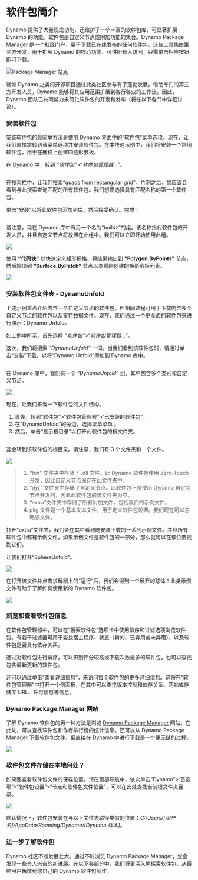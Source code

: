 # 软件包简介

Dynamo 提供了大量现成功能，还维护了一个丰富的软件包库，可显著扩展 Dynamo 的功能。软件包是自定义节点或附加功能的集合。Dynamo Package Manager 是一个社区门户，用于下载已在线发布的任何软件包。这些工具集由第三方开发，用于扩展 Dynamo 的核心功能、可供所有人访问，只需单击相应按钮即可下载。

![Package Manager 站点](../images/6-2/1/dpm.jpg)

诸如 Dynamo 之类的开源项目通过此类社区参与有了蓬勃发展。借助专门的第三方开发人员，Dynamo 能够将其应用范围扩展到各行各业的工作流。因此，Dynamo 团队已共同努力来简化软件包的开发和发布（将在以下各节中详细讨论）。

### 安装软件包

安装软件包的最简单方法是使用 Dynamo 界面中的“软件包”菜单选项。现在，让我们直接跳转到该菜单选项并安装软件包。在本快速示例中，我们将安装一个常用软件包，用于在栅格上创建四边形嵌板。

在 Dynamo 中，转到 _“软件包”>“软件包管理器...”_。

<figure><img src="../../.gitbook/assets/package-manager-menu.png" alt=""><figcaption></figcaption></figure>

在搜索栏中，让我们搜索“quads from rectangular grid”。片刻之后，您应该会看到与此搜索查询匹配的所有软件包。我们想要选择具有匹配名称的第一个软件包。

单击“安装”以将此软件包添加到库，然后接受确认。完成！

<figure><img src="../../.gitbook/assets/quads-from-rectangular-grid.png" alt=""><figcaption></figcaption></figure>

请注意，现在 Dynamo 库中有另一个名为“buildz”的组。该名称指代软件包的开发人员，并且自定义节点将放置在此组中。我们可以立即开始使用此组。

![](../images/6-2/1/packageintroduction-installingapackage03.jpg)

使用 **“代码块”** 以快速定义矩形栅格、将结果输出到 **“Polygon.ByPoints”** 节点，然后输出到 **“Surface.ByPatch”** 节点以查看刚创建的矩形嵌板列表。

![](../images/6-2/1/packageintroduction-installingapackage04.jpg)

### 安装软件包文件夹 - DynamoUnfold

上述示例重点介绍内含一个自定义节点的软件包，但相同过程可用于下载内含多个自定义节点的软件包以及支持数据文件。现在，我们通过一个更全面的软件包来进行演示：Dynamo Unfold。

如上例中所示，首先选择 _“软件包”>“软件包管理器...”_。

这次，我们将搜索 _“DynamoUnfold”_ 一词。当我们看到该软件包时，请通过单击“安装”下载，以将“Dynamo Unfold”添加到 Dynamo 库中。

<figure><img src="../../.gitbook/assets/unfold.png" alt=""><figcaption></figcaption></figure>

在 Dynamo 库中，我们有一个 _“DynamoUnfold”_ 组，其中包含多个类别和自定义节点。

![](../images/6-2/1/packageintroduction-installingpackagefolder02.jpg)

现在，让我们来看一下软件包的文件结构。

1. 首先，转到“软件包”>“软件包管理器”>“已安装的软件包”。
2. 在“DynamoUnfold”的旁边，选择菜单菜单 <img src="../images/6-2/1/packageintroduction-verticaldotsmenu.jpg" alt="" data-size="line">。
3. 然后，单击“显示根目录”以打开此软件包的根文件夹。

<figure><img src="../../.gitbook/assets/view-root-directory.png" alt=""><figcaption></figcaption></figure>

这会转到该软件包的根目录。请注意，我们有 3 个文件夹和一个文件。

![](../images/6-2/1/packageintroduction-installingpackagefolder05.jpg)

> 1. _“bin”_ 文件夹中存储了 .dll 文件。此 Dynamo 软件包使用 Zero-Touch 开发，因此自定义节点保存在此文件夹中。
> 2. _“dyf”_ 文件夹中存储了自定义节点。此软件包不是使用 Dynamo 自定义节点开发的，因此此软件包的该文件夹为空。
> 3. “extra”文件夹中存储了所有附加文件，包括我们的示例文件。
> 4. pkg 文件是一个基本文本文件，用于定义软件包设置。我们现在可以忽略该文件。

打开“extra”文件夹，我们会在其中看到随安装下载的一系列示例文件。并非所有软件包中都有示例文件，如果示例文件是软件包的一部分，那么就可以在该位置找到它们。

让我们打开“SphereUnfold”。

![](../images/6-2/1/rd2.jpg)

在打开该文件并点击求解器上的“运行”后，我们会得到一个展开的球体！此类示例文件有助于了解如何使用新的 Dynamo 软件包。

![](<../images/6-2/1/packageintroduction-installingpackagefolder07 (1) (2).jpg>)

### 浏览和查看软件包信息

在软件包管理器中，可以在“搜索软件包”选项卡中使用排序和过滤选项浏览软件包。有若干过滤器可用于查找宿主程序、状态（新的、已弃用或未弃用），以及软件包是否具有依存关系。

通过对软件包进行排序，可以识别评分较高或下载次数最多的软件包，也可以查找包含最新更新的软件包。

还可以通过单击“查看详细信息”，来访问每个软件包的更多详细信息。这将在“软件包管理器”中打开一个侧面板，在其中可以查找版本控制和依存关系、网站或存储库 URL、许可信息等信息。

### Dynamo Package Manager 网站

了解 Dynamo 软件包的另一种方法是浏览 [Dynamo Package Manager](http://dynamopackages.com) 网站。在此处，可以查找软件包和作者排行榜的统计信息。还可以从 Dynamo Package Manager 下载软件包文件，但直接在 Dynamo 中进行下载是一个更无缝的过程。

![](../images/6-2/1/dpm2.jpg)

### 软件包文件存储在本地何处？

如果要查看软件包文件的保存位置，请在顶部导航中，依次单击“Dynamo”>“首选项”>“软件包设置”>“节点和软件包文件位置”，可以在此处查找当前根文件夹目录。

![](../images/6-2/1/packageintroduction-installingpackagefolder08.jpg)

默认情况下，软件包安装在与以下文件夹路径类似的位置：_C:/Users/[用户名]/AppData/Roaming/Dynamo/[Dynamo 版本]_。

### 进一步了解软件包

Dynamo 社区不断发展壮大。通过不时浏览 Dynamo Package Manager，您会发现一些令人兴奋的新进展。在以下各部分中，我们将更深入地探索软件包，从最终用户角度到您自己的 Dynamo 软件包制作。

